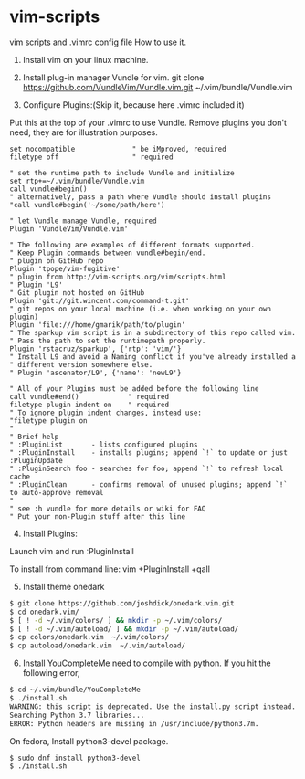 # vim-scripts
vim scripts and .vimrc config file
How to use it.
1. Install vim on your linux machine. 
2. Install plug-in manager Vundle for vim.
git clone https://github.com/VundleVim/Vundle.vim.git ~/.vim/bundle/Vundle.vim


3.  Configure Plugins:(Skip it, because here .vimrc included it)

Put this at the top of your .vimrc to use Vundle. Remove plugins you don't need, they are for illustration purposes.
```vim
set nocompatible              " be iMproved, required
filetype off                  " required

" set the runtime path to include Vundle and initialize
set rtp+=~/.vim/bundle/Vundle.vim
call vundle#begin()
" alternatively, pass a path where Vundle should install plugins
"call vundle#begin('~/some/path/here')

" let Vundle manage Vundle, required
Plugin 'VundleVim/Vundle.vim'

" The following are examples of different formats supported.
" Keep Plugin commands between vundle#begin/end.
" plugin on GitHub repo
Plugin 'tpope/vim-fugitive'
" plugin from http://vim-scripts.org/vim/scripts.html
" Plugin 'L9'
" Git plugin not hosted on GitHub
Plugin 'git://git.wincent.com/command-t.git'
" git repos on your local machine (i.e. when working on your own plugin)
Plugin 'file:///home/gmarik/path/to/plugin'
" The sparkup vim script is in a subdirectory of this repo called vim.
" Pass the path to set the runtimepath properly.
Plugin 'rstacruz/sparkup', {'rtp': 'vim/'}
" Install L9 and avoid a Naming conflict if you've already installed a
" different version somewhere else.
" Plugin 'ascenator/L9', {'name': 'newL9'}

" All of your Plugins must be added before the following line
call vundle#end()            " required
filetype plugin indent on    " required
" To ignore plugin indent changes, instead use:
"filetype plugin on
"
" Brief help
" :PluginList       - lists configured plugins
" :PluginInstall    - installs plugins; append `!` to update or just :PluginUpdate
" :PluginSearch foo - searches for foo; append `!` to refresh local cache
" :PluginClean      - confirms removal of unused plugins; append `!` to auto-approve removal
"
" see :h vundle for more details or wiki for FAQ
" Put your non-Plugin stuff after this line
```

4. Install Plugins:

Launch vim and run :PluginInstall

To install from command line: vim +PluginInstall +qall

5. Install theme onedark
```Bash
$ git clone https://github.com/joshdick/onedark.vim.git
$ cd onedark.vim/
$ [ ! -d ~/.vim/colors/ ] && mkdir -p ~/.vim/colors/
$ [ ! -d ~/.vim/autoload/ ] && mkdir -p ~/.vim/autoload/
$ cp colors/onedark.vim  ~/.vim/colors/
$ cp autoload/onedark.vim  ~/.vim/autoload/
```

6. Install YouCompleteMe need to compile with python. 
If you hit the following error,
```Bash
$ cd ~/.vim/bundle/YouCompleteMe
$ ./install.sh 
WARNING: this script is deprecated. Use the install.py script instead.
Searching Python 3.7 libraries...
ERROR: Python headers are missing in /usr/include/python3.7m.
```
On fedora, Install python3-devel package.
```Bash
$ sudo dnf install python3-devel
$ ./install.sh
```

